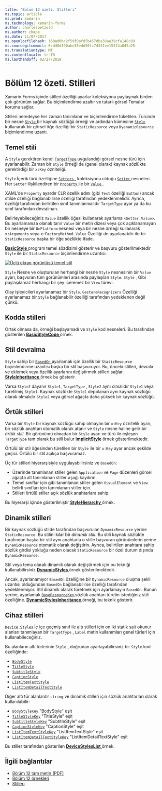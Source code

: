 ```yaml
---
title: "Bölüm 12 özeti. Stilleri"
ms.topic: article
ms.prod: xamarin
ms.technology: xamarin-forms
author: charlespetzold
ms.author: chape
ms.date: 11/07/2017
ms.openlocfilehash: 168ad0bc2f59f0afd5b457dba38ae39cfa148c89
ms.sourcegitcommit: 6cd40d190abe38edd50fc74331be15324a845a28
ms.translationtype: MT
ms.contentlocale: tr-TR
ms.lasthandoff: 02/27/2018
---
```

# <a name="summary-of-chapter-12-styles"></a>Bölüm 12 özeti. Stilleri

Xamarin.Forms içinde stilleri özelliği ayarlar koleksiyonu paylaşmak birden çok görünüm sağlar. Bu biçimlendirme azaltır ve tutarlı görsel Temalar koruma sağlar.

Stilleri neredeyse her zaman tanımlanır ve biçimlendirme tüketilen. Türünde bir nesne [ `Style` ](https://developer.xamarin.com/api/type/Xamarin.Forms.Style/) bir kaynak sözlüğü örneği ve ardından kümesine [ `Style` ](https://developer.xamarin.com/api/property/Xamarin.Forms.VisualElement.Style/) kullanarak bir görsel öğe özelliği bir `StaticResource` veya `DyanamicResource` biçimlendirme uzantı.

## <a name="the-basic-style"></a>Temel stili

A `Style` gerektiren kendi [ `TargetType` ](https://developer.xamarin.com/api/property/Xamarin.Forms.Style.TargetType/) uygulandığı görsel nesne türü için ayarlanabilir. Zaman bir `Style` örneği de (genel olarak) kaynak sözlükte gerektirdiği bir `x:Key` özniteliği.

`Style` İçerik türü özelliğine [ `Setters` ](https://developer.xamarin.com/api/property/Xamarin.Forms.Style.Setters/), koleksiyonu olduğu [ `Setter` ](https://developer.xamarin.com/api/type/Xamarin.Forms.Setter/) nesneleri. Her `Setter` ilişkilendiren bir [ `Property` ](https://developer.xamarin.com/api/property/Xamarin.Forms.Setter.Property/) ile bir [ `Value` ](https://developer.xamarin.com/api/property/Xamarin.Forms.Setter.Value/).

XAML'de `Property` ayardır CLR özellik adını (gibi `Text` özelliği `Button`) ancak stilde özelliği bağlanabilirse özelliği tarafından yedeklenmelidir. Ayrıca, özelliği tarafından belirtilen sınıf tanımlanmalıdır `TargetType` ayar ya da bu sınıf tarafından devralınan.

Belirleyebileceğiniz `Value` özellik öğesi kullanarak ayarlama `<Setter.Value>`. Bu ayarlamanıza olanak tanır `Value` bir metin dizesi veya çok açıklanamayan bir nesneye bir `OnPlatform` nesnesi veya bir nesne örneği kullanarak `x:Arguments` veya `x:FactoryMethod`. `Value` Özelliği de ayarlanabilir ile bir `StaticResource` başka bir öğe sözlükte ifade.

[ **BasicStyle** ](https://github.com/xamarin/xamarin-forms-book-samples/tree/master/Chapter12/BasicStyle) program temel sözdizimi gösterir ve başvuru gösterilmektedir `Style` ile bir `StaticResource` biçimlendirme uzantısı:

[![Üçlü ekran görüntüsü temel stil](images/ch12fg01-small.png "temel stilleri")](images/ch12fg01-large.png "temel stilleri")

`Style` Nesne ve oluşturulan herhangi bir nesne `Style` nesnesinin bir `Value` ayarı, başvuran tüm görünümleri arasında paylaşılan `Style`. `Style` , Gibi paylaşılamaz herhangi bir şey içeremez bir `View` türevi.

Olay işleyicileri ayarlanamaz bir `Style`. `GestureRecognizers` Özelliği ayarlanamaz bir `Style` bağlanabilir özelliği tarafından yedeklenen değil çünkü.

## <a name="styles-in-code"></a>Kodda stilleri

Ortak olmasa da, örneği başlayamadı ve `Style` kod nesneleri. Bu tarafından gösterilen [ **BasicStyleCode** ](https://github.com/xamarin/xamarin-forms-book-samples/tree/master/Chapter12/BasicStyleCode) örnek.

## <a name="style-inheritance"></a>Stil devralma

`Style` sahip bir [ `BasedOn` ](https://developer.xamarin.com/api/property/Xamarin.Forms.Style.BasedOn/) ayarlamak için özellik bir `StaticResource` biçimlendirme uzantısı başka bir stil başvuruyor. Bu, önceki stilleri, devralır ve eklemek veya özellik ayarlarını değiştirmek stilleri sağlar. [ **StyleInheritance** ](https://github.com/xamarin/xamarin-forms-book-samples/tree/master/Chapter12/StyleInheritance) örnek bu gösterir.

Varsa `Style2` dayanır `Style1`, `TargetType` , `Style2` aynı olmalıdır `Style1` veya türetilmiş `Style1`. Kaynak sözlükte `Style1` depolanan aynı kaynak sözlüğü olarak olmalıdır `Style2` veya görsel ağaçta daha yüksek bir kaynak sözlüğü.

## <a name="implicit-styles"></a>Örtük stilleri

Varsa bir `Style` bir kaynak sözlüğü sahip olmayan bir `x:Key` öznitelik ayarı, bir sözlük anahtarı otomatik olarak atanır ve `Style` nesne haline gelir bir *örtük stili*. Bir görünümü olmadan bir `Style` ayarı ve türü ile eşleşen `TargetType` tam olarak bu stili bulur [ **ImplicitStyle** ](https://github.com/xamarin/xamarin-forms-book-samples/tree/master/Chapter12/ImplicitStyle) örnek gösterilmektedir.

Örtülü bir stil öğesinden türetilen bir `Style` ile bir `x:Key` ayar ancak şekilde geçici. Örtülü bir stil açıkça başvuramaz.

Üç tür stilleri hiyerarşisiyle uygulayabilirsiniz ve `BasedOn`:

- Üzerinde tanımlanan stiller gelen `Application` ve `Page` düzenleri görsel ağaçta alt tanımlanan stiller aşağı kaydırın.
- Temel sınıflar için gibi tanımlanan stiller gelen `VisualElement` ve `View` belirli sınıfları için tanımlanan stiller için.
- Stilleri örtülü stiller açık sözlük anahtarlara sahip.

Bu hiyerarşi içinde gösterilmiştir [ **StyleHierarchy** ](https://github.com/xamarin/xamarin-forms-book-samples/tree/master/Chapter12/StyleHierarchy) örnek.

## <a name="dynamic-styles"></a>Dinamik stilleri

Bir kaynak sözlüğü stilde tarafından başvurulan `DynamicResource` yerine `StaticResource`. Bu stilini kılar bir *dinamik stili*. Bu stili kaynak sözlükte tarafından başka bir stil aynı anahtarla o stille başvuran görünümlerin yerine `DynamicResource` otomatik olarak değiştirin. Ayrıca, belirtilen anahtara sahip sözlük girdisi yokluğu neden olacak `StaticResource` bir özel durum dışında `DynamicResource`.

Stil veya tema olarak dinamik olarak değiştirmek için bu tekniği kullanabilirsiniz [ **DynamicStyles** ](https://github.com/xamarin/xamarin-forms-book-samples/tree/master/Chapter12/DynamicStyles) örnek gösterilmektedir.

Ancak, ayarlanamıyor `BasedOn` özelliğine bir `DynamicResource` oluşma şekli uzantısı olduğundan `BasedOn` bağlanabilirse özelliği tarafından yedeklenmiyor. Stil dinamik olarak türetmek için ayarlamayın `BasedOn`. Bunun yerine, ayarlamak [ `BaseResourceKey` ](https://developer.xamarin.com/api/property/Xamarin.Forms.Style.BaseResourceKey/) sözlük anahtarı türetin istediğiniz stili özelliğine. [ **DynamicStylesInheritance** ](https://github.com/xamarin/xamarin-forms-book-samples/tree/master/Chapter12/DynaStylesInh) örneği, bu teknik gösterir.

## <a name="device-styles"></a>Cihaz stilleri

[ `Device.Styles` ](https://developer.xamarin.com/api/type/Xamarin.Forms.Device+Styles/) İç içe geçmiş sınıf ile altı stilleri için on iki statik salt okunur alanları tanımlayan bir `TargetType` , `Label` metin kullanımları genel türleri için kullanabileceğiniz.

Bu alanların altı türlerinin `Style` , doğrudan ayarlayabilirsiniz bir `Style` kod özelliğinde:

- [`BodyStyle`](https://developer.xamarin.com/api/field/Xamarin.Forms.Device+Styles.BodyStyle/)
- [`TitleStyle`](https://developer.xamarin.com/api/field/Xamarin.Forms.Device+Styles.TitleStyle/)
- [`SubtitleStyle`](https://developer.xamarin.com/api/field/Xamarin.Forms.Device+Styles.SubtitleStyle/)
- [`CaptionStyle`](https://developer.xamarin.com/api/field/Xamarin.Forms.Device+Styles.CaptionStyle/)
- [`ListItemTextStyle`](https://developer.xamarin.com/api/field/Xamarin.Forms.Device+Styles.ListItemTextStyle/)
- [`ListItemDetailTextStyle`](https://developer.xamarin.com/api/field/Xamarin.Forms.Device+Styles.ListItemDetailTextStyle/)

Diğer altı tür alanlardır `string` ve dinamik stilleri için sözlük anahtarları olarak kullanılabilir:

- [`BodyStyleKey`](https://developer.xamarin.com/api/field/Xamarin.Forms.Device+Styles.BodyStyleKey/) "BodyStyle" eşit
- [`TitleStyleKey`](https://developer.xamarin.com/api/field/Xamarin.Forms.Device+Styles.TitleStyleKey/) "TitleStyle" eşit
- [`SubtitleStyleKey`](https://developer.xamarin.com/api/field/Xamarin.Forms.Device+Styles.SubtitleStyleKey/) "SubtitleStyle" eşit
- [`CaptionStyleKey`](https://developer.xamarin.com/api/field/Xamarin.Forms.Device+Styles.CaptionStyleKey/) "CaptionStyle" eşit
- [`ListItemTextStyleKey`](https://developer.xamarin.com/api/field/Xamarin.Forms.Device+Styles.ListItemTextStyleKey/) "ListItemTextStyle" eşit
- [`ListItemDetailTextStyleKey`](https://developer.xamarin.com/api/field/Xamarin.Forms.Device+Styles.ListItemDetailTextStyleKey/) "ListItemDetailTextStyle" eşit

Bu stiller tarafından gösterilen [ **DeviceStylesList** ](https://github.com/xamarin/xamarin-forms-book-samples/tree/master/Chapter12/DeviceStylesList) örnek.



## <a name="related-links"></a>İlgili bağlantılar

- [Bölüm 12 tam metin (PDF)](https://download.xamarin.com/developer/xamarin-forms-book/XamarinFormsBook-Ch12-Apr2016.pdf)
- [Bölüm 12 örnekleri](https://github.com/xamarin/xamarin-forms-book-samples/tree/master/Chapter12)
- [Stilleri](~/xamarin-forms/user-interface/styles/index.md)

